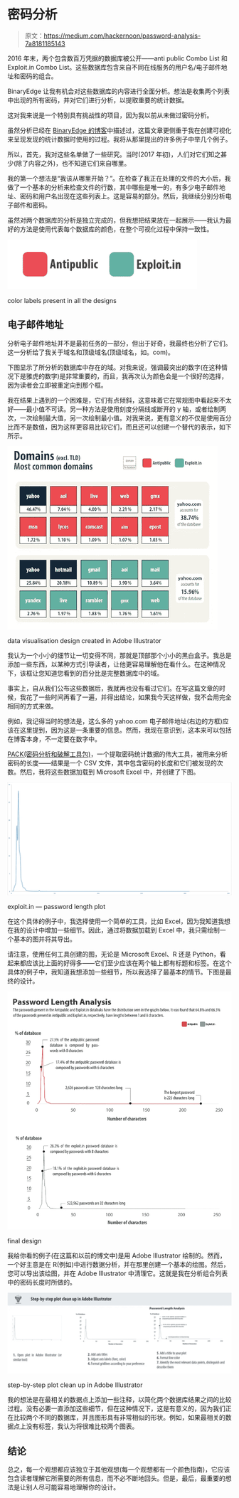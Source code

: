 # 密码分析

> 原文：<https://medium.com/hackernoon/password-analysis-7a8181185143>

2016 年末，两个包含数百万凭据的数据库被公开——anti public Combo List 和 Exploit.in Combo List。这些数据库包含来自不同在线服务的用户名/电子邮件地址和密码的组合。

BinaryEdge 让我有机会对这些数据库的内容进行全面分析。想法是收集两个列表中出现的所有密码，并对它们进行分析，以提取重要的统计数据。

这对我来说是一个特别具有挑战性的项目，因为我以前从未做过密码分析。

虽然分析已经在 [BinaryEdge 的博客](https://blog.binaryedge.io/2017/07/24/antipublic-password-analysis/)中描述过，这篇文章更侧重于我在创建可视化来呈现发现的统计数据时使用的过程。我将从那里提出的许多例子中举几个例子。

所以，首先，我对这些名单做了一些研究。当时(2017 年初)，人们对它们知之甚少(除了内容之外)，也不知道它们来自哪里。

我的第一个想法是“我该从哪里开始？”。在检查了我正在处理的文件的大小后，我做了一个基本的分析来检查文件的行数，其中哪些是唯一的，有多少电子邮件地址、密码和用户名出现在这些列表上。这是容易的部分。然后，我继续分别分析电子邮件和密码。

虽然对两个数据库的分析是独立完成的，但我想把结果放在一起展示——我认为最好的方法是使用代表每个数据库的颜色，在整个可视化过程中保持一致性。

![](img/0056598df2b6806cb9385eebbc145a20.png)

color labels present in all the designs

## 电子邮件地址

分析电子邮件地址并不是最初任务的一部分，但出于好奇，我最终也分析了它们。这一分析给了我关于域名和顶级域名(顶级域名，如。com)。

下图显示了所分析的数据库中存在的域。对我来说，强调最突出的数字(在这种情况下是雅虎的数字)是非常重要的，而且，我再次认为颜色会是一个很好的选择，因为读者会立即被重定向到那个框。

我在结果上遇到的一个困难是，它们有点倾斜，这意味着它在常规图中看起来不太好——最小值不可读。另一种方法是使用刻度分隔线或断开的 y 轴，或者绘制两次，一次绘制最大值，另一次绘制最小值。对我来说，更有意义的不仅是使用百分比而不是数值，因为这样更容易比较它们，而且还可以创建一个替代的表示，如下所示。

![](img/6de585739835fd4d527e154e90efdb36.png)

data visualisation design created in Adobe Illustrator

我认为一个小小的细节让一切变得不同，那就是顶部那个小小的黑白盒子。我总是添加一些东西，以某种方式引导读者，让他更容易理解他在看什么。在这种情况下，该框让您知道您看到的百分比是完整数据库中的域。

事实上，自从我们公布这些数据后，我就再也没有看过它们。在写这篇文章的时候，我花了一些时间再看了一遍，并得出结论，如果我今天这样做，我不会用完全相同的方式来做。

例如，我记得当时的想法是，这么多的 yahoo.com 电子邮件地址(右边的方框)应该在这里提到，因为这是一条重要的信息。然而，我现在意识到，这本来可以包括在博客本身，不一定要在数字中。

[PACK(密码分析和破解工具包)](http://thesprawl.org/projects/pack/)，一个提取密码统计数据的伟大工具，被用来分析密码的长度——结果是一个 CSV 文件，其中包含密码的长度和它们被发现的次数。然后，我将这些数据加载到 Microsoft Excel 中，并创建了下图。

![](img/981a29dddc2a46d40c8b1fa21c347534.png)

exploit.in — password length plot

在这个具体的例子中，我选择使用一个简单的工具，比如 Excel，因为我知道我想在我的设计中增加一些细节。因此，通过将数据加载到 Excel 中，我只需绘制一个基本的图并将其导出。

请注意，使用任何工具创建的图，无论是 Microsoft Excel、R 还是 Python，看起来都应该比上面的好得多——它们至少应该在两个轴上都有标题和标签。在这个具体的例子中，我知道我想添加一些细节，所以我选择了最基本的情节。下图是最终的设计。

![](img/ce4a5f451303ab3a72ded58bf296f180.png)

final design

我给你看的例子(在这篇和以前的博文中)是用 Adobe Illustrator 绘制的。然而，一个好主意是在 R(例如)中进行数据分析，并在那里创建一个基本的绘图。然后，您可以导出该绘图，并在 Adobe Illustrator 中清理它。这就是我在分析组合列表中的密码长度时所做的。

![](img/db366070812536651a4320f1d57e4d0b.png)

step-by-step plot clean up in Adobe Illustrator

我的想法是在最相关的数据点上添加一些注释，以简化两个数据库结果之间的比较过程。没有必要一直添加这些细节，但在这种情况下，这是有意义的，因为我们正在比较两个不同的数据库，并且图形具有非常相似的形状。例如，如果最相关的数据点上没有标签，我认为将很难比较两个图表。

## 结论

总之，每一个观想都应该独立于其他观想(每一个观想都有一个颜色指南)，它应该包含读者理解它所需要的所有信息，而不必不断地回头。但是，最后，最重要的想法是让别人尽可能容易地理解你的设计。